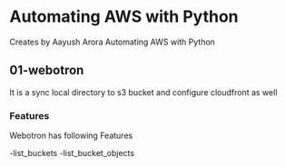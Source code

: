 # Automating AWS with Python
Creates by Aayush Arora
Automating AWS with Python


## 01-webotron

It is a sync local directory to s3 bucket and configure cloudfront as well


### Features

Webotron has following Features

-list_buckets
-list_bucket_objects
